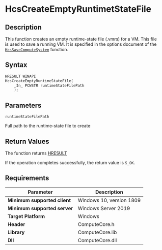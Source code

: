 # HcsCreateEmptyRuntimetStateFile

## Description

This function creates an empty runtime-state file (.vmrs) for a VM. This file is used to save a running VM. It is specified in the options document of the [`HcsSaveComputeSystem`](./HcsSaveComputeSystem.md) function.

## Syntax

```cpp
HRESULT WINAPI
HcsCreateEmptyRuntimeStateFile(
    _In_ PCWSTR runtimeStateFilePath
    );
```

## Parameters

`runtimeStateFilePath`

Full path to the runtime-state file to create

## Return Values

The function returns [HRESULT](https://docs.microsoft.com/en-us/windows/win32/seccrypto/common-hresult-values)

If the operation completes successfully, the return value is `S_OK`.

## Requirements

|Parameter     |Description|
|---|---|
| **Minimum supported client** | Windows 10, version 1809 |
| **Minimum supported server** | Windows Server 2019 |
| **Target Platform** | Windows |
| **Header** | ComputeCore.h |
| **Library** | ComputeCore.lib |
| **Dll** | ComputeCore.dll |